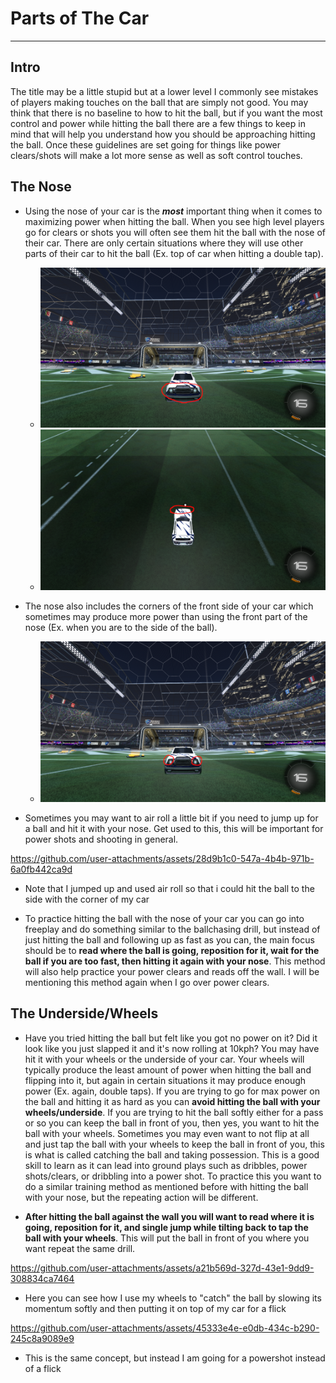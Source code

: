 # Parts of The Car
---
## Intro

The title may be a little stupid but at a lower level I commonly see mistakes of players making touches on the ball that are simply not good. You may think that there is no baseline to how to hit the ball, but if you want the most control and power while hitting the ball there are a few things to keep in mind that will help you understand how you should be approaching hitting the ball. Once these guidelines are set going for things like power clears/shots will make a lot more sense as well as soft control touches.

## The Nose


- Using the nose of your car is the ***most*** important thing when it comes to maximizing power when hitting the ball. When you see high level players go for clears or shots you will often see them hit the ball with the nose of their car. There are only certain situations where they will use other parts of their car to hit the ball (Ex. top of car when hitting a double tap).
    - ![Image](media/noseOfCar.png)
    - ![Image](media/noseOfCar2.png)

- The nose also includes the corners of the front side of your car which sometimes may produce more power than using the front part of the nose (Ex. when you are to the side of the ball).
    - ![Image](media/noseOfCar3.png)

- Sometimes you may want to air roll a little bit if you need to jump up for a ball and hit it with your nose. Get used to this, this will be important for power shots and shooting in general.

https://github.com/user-attachments/assets/28d9b1c0-547a-4b4b-971b-6a0fb442ca9d

- Note that I jumped up and used air roll so that i could hit the ball to the side with the corner of my car

- To practice hitting the ball with the nose of your car you can go into freeplay and do something similar to the ballchasing drill, but instead of just hitting the ball and following up as fast as you can, the main focus should be to **read where the ball is going, reposition for it, wait for the ball if you are too fast, then hitting it again with your nose**. This method will also help practice your power clears and reads off the wall. I will be mentioning this method again when I go over power clears.

## The Underside/Wheels

- Have you tried hitting the ball but felt like you got no power on it? Did it look like you just slapped it and it's now rolling at 10kph? You may have hit it with your wheels or the underside of your car. Your wheels will typically produce the least amount of power when hitting the ball and flipping into it, but again in certain situations it may produce enough power (Ex. again, double taps). If you are trying to go for max power on the ball and hitting it as hard as you can **avoid hitting the ball with your wheels/underside**. If you are trying to hit the ball softly either for a pass or so you can keep the ball in front of you, then yes, you want to hit the ball with your wheels. Sometimes you may even want to not flip at all and just tap the ball with your wheels to keep the ball in front of you, this is what is called catching the ball and taking possession. This is a good skill to learn as it can lead into ground plays such as dribbles, power shots/clears, or dribbling into a power shot. To practice this you want to do a similar training method as mentioned before with hitting the ball with your nose, but the repeating action will be different. 

- **After hitting the ball against the wall you will want to read where it is going, reposition for it, and single jump while tilting back to tap the ball with your wheels**. This will put the ball in front of you where you want repeat the same drill.

https://github.com/user-attachments/assets/a21b569d-327d-43e1-9dd9-308834ca7464

- Here you can see how I use my wheels to "catch" the ball by slowing its momentum softly and then putting it on top of my car for a flick

https://github.com/user-attachments/assets/45333e4e-e0db-434c-b290-245c8a9089e9

- This is the same concept, but instead I am going for a powershot instead of a flick
